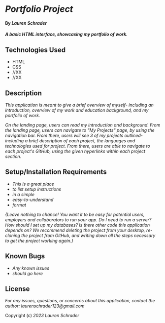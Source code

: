 # _Portfolio Project_

#### By _**Lauren Schrader**_

#### _A basic HTML interface, showcasing my portfolio of work._

## Technologies Used

* HTML
* CSS
* //XX
* //XX

## Description

_This application is meant to give a brief overview of myself- including an introduction, overview of my work and education background, and my portfolio of work._

_On the landing page, users can read my introduction and background. From the landing page, users can navigate to "My Projects" page, by using the navigation bar. From there, users will see 3 of my projects outlined- including a brief description of each project, the languages and technologies used for project. From there, users are able to navigate to each project's GitHub, using the given hyperlinks within each project section._

## Setup/Installation Requirements

* _This is a great place_
* _to list setup instructions_
* _in a simple_
* _easy-to-understand_
* _format_

_{Leave nothing to chance! You want it to be easy for potential users, employers and collaborators to run your app. Do I need to run a server? How should I set up my databases? Is there other code this application depends on? We recommend deleting the project from your desktop, re-cloning the project from GitHub, and writing down all the steps necessary to get the project working again.}_

## Known Bugs

* _Any known issues_
* _should go here_

## License

_For any issues, questions, or concerns about this application, contact the author: laurenschrader123@gmail.com_

Copyright (c) _2023_ _Lauren Schrader_